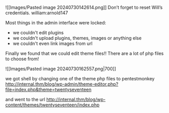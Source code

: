 
![[Images/Pasted image 20240730142614.png]]
Don’t forget to reset Will’s credentials. william:arnold147


Most things in the admin interface were locked:
- we couldn't edit plugins
- we couldn't upload plugins, themes, images or anything else
- we couldn't even link images from url

Finally we found that we could edit theme files!! There are a lot of php files to choose from!

![[Images/Pasted image 20240730162557.png|700]]

we got shell by changing one of the theme php files to pentestmonkey
http://internal.thm/blog/wp-admin/theme-editor.php?file=index.php&theme=twentyseventeen

and went to the url http://internal.thm/blog/wp-content/themes/twentyseventeen/index.php

